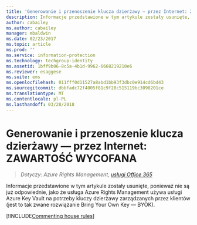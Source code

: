 ```yaml
---
title: 'Generowanie i przenoszenie klucza dzierżawy — przez Internet: ZAWARTOŚĆ WYCOFANA | Azure RMS'
description: Informacje przedstawione w tym artykule zostały usunięte, ponieważ nie są już odpowiednie, jako że usługa Azure Rights Management używa usługi Azure Key Vault na potrzeby kluczy dzierżawy zarządzanych przez klientów (jest to tak zwane rozwiązanie Bring Your Own Key — BYOK).
author: cabailey
ms.author: cabailey
manager: mbaldwin
ms.date: 02/23/2017
ms.topic: article
ms.prod: ''
ms.service: information-protection
ms.technology: techgroup-identity
ms.assetid: 1bff9b06-8c5a-4b1d-9962-6668219210e6
ms.reviewer: esaggese
ms.suite: ems
ms.openlocfilehash: 011fff0d11527a8abd1bb93f3dbc0e914cd6bd43
ms.sourcegitcommit: dbbfadc72f4005f81c9f28c515119bc3098201ce
ms.translationtype: MT
ms.contentlocale: pl-PL
ms.lasthandoff: 03/28/2018
---
```

# <a name="generate-and-transfer-your-tenant-key--over-the-internet-retired-content"></a>Generowanie i przenoszenie klucza dzierżawy — przez Internet: ZAWARTOŚĆ WYCOFANA

>*Dotyczy: Azure Rights Management, [usługi Office 365](http://download.microsoft.com/download/E/C/F/ECF42E71-4EC0-48FF-AA00-577AC14D5B5C/Azure_Information_Protection_licensing_datasheet_EN-US.pdf)*

Informacje przedstawione w tym artykule zostały usunięte, ponieważ nie są już odpowiednie, jako że usługa Azure Rights Management używa usługi Azure Key Vault na potrzeby kluczy dzierżawy zarządzanych przez klientów (jest to tak zwane rozwiązanie Bring Your Own Key — BYOK). 

[!INCLUDE[Commenting house rules](../includes/houserules.md)]